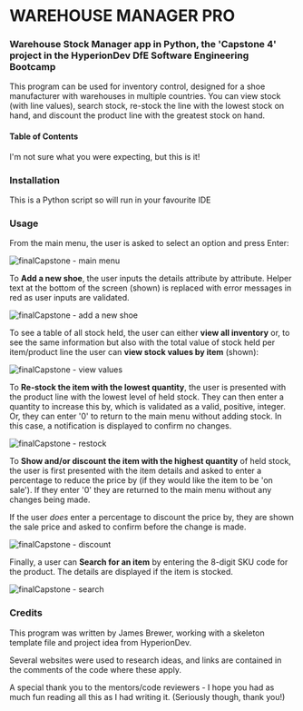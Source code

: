 # WAREHOUSE MANAGER PRO
### Warehouse Stock Manager app in Python, the 'Capstone 4' project in the HyperionDev DfE Software Engineering Bootcamp

This program can be used for inventory control, designed for a shoe manufacturer with warehouses in multiple countries. 
You can view stock (with line values), search stock, re-stock the line with the lowest stock on hand, and discount
the product line with the greatest stock on hand. 

#### Table of Contents
I'm not sure what you were expecting, but this is it!

### Installation
This is a Python script so will run in your favourite IDE

### Usage
From the main menu, the user is asked to select an option and press Enter:

![finalCapstone - main menu](https://user-images.githubusercontent.com/33696436/219976919-5b5aac54-ea28-482c-a9db-b9ea7d25d9e8.PNG)


To **Add a new shoe**, the user inputs the details attribute by attribute. 
Helper text at the bottom of the screen (shown) is replaced with error messages in red as user inputs are validated.

![finalCapstone - add a new shoe](https://user-images.githubusercontent.com/33696436/219977140-acb349ff-986b-4363-8752-8c8e4508e9df.PNG)


To see a table of all stock held, the user can either **view all inventory** or, to see the same information but also with
the total value of stock held per item/product line the user can **view stock values by item** (shown):

![finalCapstone - view values](https://user-images.githubusercontent.com/33696436/219977239-4dd6df54-c3e4-4f70-b528-89ab0e3760a7.PNG)


To **Re-stock the item with the lowest quantity**, the user is presented with the product line with the lowest level of held stock. 
They can then enter a quantity to increase this by, which is validated as a valid, positive, integer.
Or, they can enter '0' to return to the main menu without adding stock. In this case, a notification is displayed to confirm no changes.

![finalCapstone - restock](https://user-images.githubusercontent.com/33696436/219977387-71452a31-d952-4e2f-98e3-0e5be90ed366.PNG)


To **Show and/or discount the item with the highest quantity** of held stock, the user is first presented with the item details and
asked to enter a percentage to reduce the price by (if they would like the item to be 'on sale'). If they enter '0' they are returned
to the main menu without any changes being made. 

If the user *does* enter a percentage to discount the price by, they are shown the sale price and asked to confirm before the change is made.

![finalCapstone - discount](https://user-images.githubusercontent.com/33696436/219977508-7e86bdd1-0171-49b7-b0e8-9259512cbd40.PNG)


Finally, a user can **Search for an item** by entering the 8-digit SKU code for the product. The details are displayed if the item is stocked.

![finalCapstone - search](https://user-images.githubusercontent.com/33696436/219977537-db7af711-dfec-48c6-9236-947281336e5c.PNG)


### Credits
This program was written by James Brewer, working with a skeleton template file and project idea from HyperionDev.

Several websites were used to research ideas, and links are contained in the comments of the code where these apply.

A special thank you to the mentors/code reviewers - I hope you had as much fun reading all this as I had writing it. 
(Seriously though, thank you!)
